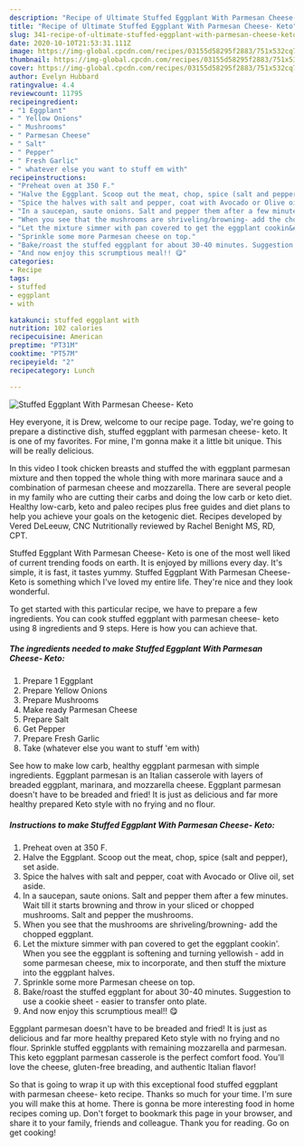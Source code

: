 ```yaml
---
description: "Recipe of Ultimate Stuffed Eggplant With Parmesan Cheese- Keto"
title: "Recipe of Ultimate Stuffed Eggplant With Parmesan Cheese- Keto"
slug: 341-recipe-of-ultimate-stuffed-eggplant-with-parmesan-cheese-keto
date: 2020-10-10T21:53:31.111Z
image: https://img-global.cpcdn.com/recipes/03155d58295f2883/751x532cq70/stuffed-eggplant-with-parmesan-cheese-keto-recipe-main-photo.jpg
thumbnail: https://img-global.cpcdn.com/recipes/03155d58295f2883/751x532cq70/stuffed-eggplant-with-parmesan-cheese-keto-recipe-main-photo.jpg
cover: https://img-global.cpcdn.com/recipes/03155d58295f2883/751x532cq70/stuffed-eggplant-with-parmesan-cheese-keto-recipe-main-photo.jpg
author: Evelyn Hubbard
ratingvalue: 4.4
reviewcount: 11795
recipeingredient:
- "1 Eggplant"
- " Yellow Onions"
- " Mushrooms"
- " Parmesan Cheese"
- " Salt"
- " Pepper"
- " Fresh Garlic"
- " whatever else you want to stuff em with"
recipeinstructions:
- "Preheat oven at 350 F."
- "Halve the Eggplant. Scoop out the meat, chop, spice (salt and pepper), set aside."
- "Spice the halves with salt and pepper, coat with Avocado or Olive oil, set aside."
- "In a saucepan, saute onions. Salt and pepper them after a few minutes. Wait till it starts browning and throw in your sliced or chopped mushrooms. Salt and pepper the mushrooms."
- "When you see that the mushrooms are shriveling/browning- add the chopped eggplant."
- "Let the mixture simmer with pan covered to get the eggplant cookin&#39;. When you see the eggplant is softening and turning yellowish - add in some parmesan cheese, mix to incorporate, and then stuff the mixture into the eggplant halves."
- "Sprinkle some more Parmesan cheese on top."
- "Bake/roast the stuffed eggplant for about 30-40 minutes. Suggestion to use a cookie sheet - easier to transfer onto plate."
- "And now enjoy this scrumptious meal!! 😋"
categories:
- Recipe
tags:
- stuffed
- eggplant
- with

katakunci: stuffed eggplant with 
nutrition: 102 calories
recipecuisine: American
preptime: "PT31M"
cooktime: "PT57M"
recipeyield: "2"
recipecategory: Lunch

---
```



![Stuffed Eggplant With Parmesan Cheese- Keto](https://img-global.cpcdn.com/recipes/03155d58295f2883/751x532cq70/stuffed-eggplant-with-parmesan-cheese-keto-recipe-main-photo.jpg)

Hey everyone, it is Drew, welcome to our recipe page. Today, we're going to prepare a distinctive dish, stuffed eggplant with parmesan cheese- keto. It is one of my favorites. For mine, I'm gonna make it a little bit unique. This will be really delicious.

In this video I took chicken breasts and stuffed the with eggplant parmesan mixture and then topped the whole thing with more marinara sauce and a combination of parmesan cheese and mozzarella. There are several people in my family who are cutting their carbs and doing the low carb or keto diet. Healthy low-carb, keto and paleo recipes plus free guides and diet plans to help you achieve your goals on the ketogenic diet. Recipes developed by Vered DeLeeuw, CNC Nutritionally reviewed by Rachel Benight MS, RD, CPT.

Stuffed Eggplant With Parmesan Cheese- Keto is one of the most well liked of current trending foods on earth. It is enjoyed by millions every day. It's simple, it is fast, it tastes yummy. Stuffed Eggplant With Parmesan Cheese- Keto is something which I've loved my entire life. They're nice and they look wonderful.


To get started with this particular recipe, we have to prepare a few ingredients. You can cook stuffed eggplant with parmesan cheese- keto using 8 ingredients and 9 steps. Here is how you can achieve that.

<!--inarticleads1-->

##### The ingredients needed to make Stuffed Eggplant With Parmesan Cheese- Keto:

1. Prepare 1 Eggplant
1. Prepare  Yellow Onions
1. Prepare  Mushrooms
1. Make ready  Parmesan Cheese
1. Prepare  Salt
1. Get  Pepper
1. Prepare  Fresh Garlic
1. Take  (whatever else you want to stuff &#39;em with)


See how to make low carb, healthy eggplant parmesan with simple ingredients. Eggplant parmesan is an Italian casserole with layers of breaded eggplant, marinara, and mozzarella cheese. Eggplant parmesan doesn&#39;t have to be breaded and fried! It is just as delicious and far more healthy prepared Keto style with no frying and no flour. 

<!--inarticleads2-->

##### Instructions to make Stuffed Eggplant With Parmesan Cheese- Keto:

1. Preheat oven at 350 F.
1. Halve the Eggplant. Scoop out the meat, chop, spice (salt and pepper), set aside.
1. Spice the halves with salt and pepper, coat with Avocado or Olive oil, set aside.
1. In a saucepan, saute onions. Salt and pepper them after a few minutes. Wait till it starts browning and throw in your sliced or chopped mushrooms. Salt and pepper the mushrooms.
1. When you see that the mushrooms are shriveling/browning- add the chopped eggplant.
1. Let the mixture simmer with pan covered to get the eggplant cookin&#39;. When you see the eggplant is softening and turning yellowish - add in some parmesan cheese, mix to incorporate, and then stuff the mixture into the eggplant halves.
1. Sprinkle some more Parmesan cheese on top.
1. Bake/roast the stuffed eggplant for about 30-40 minutes. Suggestion to use a cookie sheet - easier to transfer onto plate.
1. And now enjoy this scrumptious meal!! 😋


Eggplant parmesan doesn&#39;t have to be breaded and fried! It is just as delicious and far more healthy prepared Keto style with no frying and no flour. Sprinkle stuffed eggplants with remaining mozzarella and parmesan. This keto eggplant parmesan casserole is the perfect comfort food. You&#39;ll love the cheese, gluten-free breading, and authentic Italian flavor! 

So that is going to wrap it up with this exceptional food stuffed eggplant with parmesan cheese- keto recipe. Thanks so much for your time. I'm sure you will make this at home. There is gonna be more interesting food in home recipes coming up. Don't forget to bookmark this page in your browser, and share it to your family, friends and colleague. Thank you for reading. Go on get cooking!

